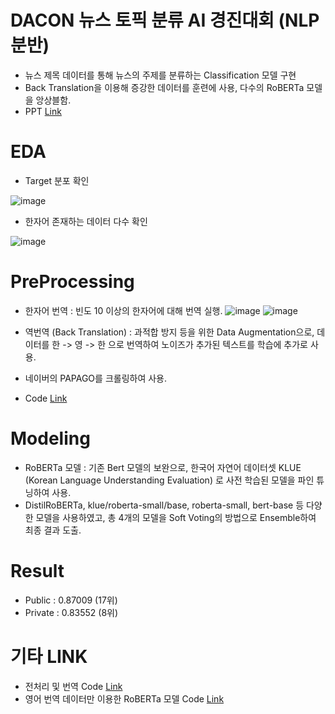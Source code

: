 # DACON 뉴스 토픽 분류 AI 경진대회 (NLP 분반)
- 뉴스 제목 데이터를 통해 뉴스의 주제를 분류하는 Classification 모델 구현
- Back Translation을 이용해 증강한 데이터를 훈련에 사용, 다수의 RoBERTa 모델을 앙상블함.
- PPT [Link](https://github.com/KU-BIG/KUBIG_2022_SPRING/blob/main/KUBIG%20Contest/NLP/nlp_KUBIG%20CONTEST.pdf)

# EDA
- Target 분포 확인                                              
                           
![image](https://user-images.githubusercontent.com/95842327/158068460-1e9f409d-84c7-472a-a609-5e0911b495ad.png) 


- 한자어 존재하는 데이터 다수 확인

![image](https://user-images.githubusercontent.com/95842327/158068644-c02e257b-2345-4445-9a6c-c08d1615e6c8.png)

# PreProcessing
- 한자어 번역 : 빈도 10 이상의 한자어에 대해 번역 실행.
![image](https://user-images.githubusercontent.com/95842327/158069332-d3119132-b1ba-4326-ab5e-eff4bc6de103.png)
![image](https://user-images.githubusercontent.com/95842327/158068754-5d269556-385b-4ade-8727-8bdac442d5fd.png)

- 역번역 (Back Translation) : 과적합 방지 등을 위한 Data Augmentation으로,
  데이터를 한 -> 영 -> 한 으로 번역하여 노이즈가 추가된 텍스트를 학습에 추가로 사용.
- 네이버의 PAPAGO를 크롤링하여 사용.
- Code [Link](https://github.com/KU-BIG/KUBIG_2022_SPRING/blob/main/KUBIG%20Contest/NLP/train%20set%20%E1%84%92%E1%85%A1%E1%86%B8%E1%84%8E%E1%85%B5%E1%84%80%E1%85%B5%2C%20test%20%E1%84%87%E1%85%A5%E1%86%AB%E1%84%8B%E1%85%A7%E1%86%A8.ipynb)
# Modeling
- RoBERTa 모델 : 기존 Bert 모델의 보완으로, 한국어 자연어 데이터셋 
   KLUE (Korean Language Understanding Evaluation) 로 사전 학습된 모델을 파인 튜닝하여 사용.
-  DistilRoBERTa, klue/roberta-small/base, roberta-small, bert-base 등 다양한 모델을 사용하였고, 
   총 4개의 모델을 Soft Voting의 방법으로 Ensemble하여 최종 결과 도출. 
# Result
- Public : 0.87009 (17위)
- Private : 0.83552 (8위) 

# 기타 LINK
- 전처리 및 번역 Code [Link](https://github.com/KU-BIG/KUBIG_2022_SPRING/blob/main/KUBIG%20Contest/NLP/train%20set%20%E1%84%92%E1%85%A1%E1%86%B8%E1%84%8E%E1%85%B5%E1%84%80%E1%85%B5%2C%20test%20%E1%84%87%E1%85%A5%E1%86%AB%E1%84%8B%E1%85%A7%E1%86%A8.ipynb)
- 영어 번역 데이터만 이용한 RoBERTa 모델 Code [Link](https://github.com/KU-BIG/KUBIG_2022_SPRING/blob/main/KUBIG%20Contest/NLP/%E1%84%8B%E1%85%A7%E1%86%BC%E1%84%8B%E1%85%A5%E1%84%87%E1%85%A5%E1%86%AB%E1%84%8B%E1%85%A7%E1%86%A8%E1%84%87%E1%85%A9%E1%86%AB%20robert%20modeling.ipynb)
